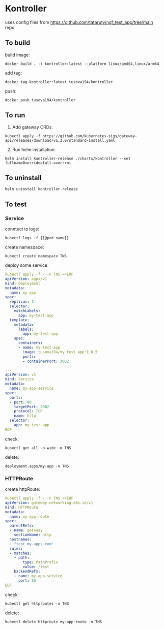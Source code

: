 # Kontroller

uses config files from <https://github.com/tataruty/ngf_test_app/tree/main> repo

## To build

build image:

`docker build . -t kontroller:latest --platform linux/amd64,linux/arm64`

add tag:

`docker tag kontroller:latest tusova194/kontroller`

push:

`docker push tusova194/kontroller`

## To run

1. Add gateway CRDs:

`kubectl apply -f https://github.com/kubernetes-sigs/gateway-api/releases/download/v1.3.0/standard-install.yaml`

2. Run helm installation:

`helm install kontroller-release ./charts/kontroller --set fullnameOverride=full-overrrmi`

## To uninstall

`helm uninstall kontroller-release`

## To test

### Service

conntect to logs:

`kubectl logs -f {{@pod_name}}`

create namespace:

`kubectl create namespace TNS`

deploy some service:

```yaml
kubectl apply -f - -n TNS <<EOF
apiVersion: apps/v1
kind: Deployment
metadata:
  name: my-app
spec:
  replicas: 1
  selector:
    matchLabels:
      app: my-test-app
  template:
    metadata:
      labels:
        app: my-test-app
    spec:
      containers:
      - name: my-test-app
        image: tusova194/my_test_app:1.0.5
        ports:
        - containerPort: 3002

---
apiVersion: v1
kind: Service
metadata:
  name: my-app-service
spec:
  ports:
  - port: 80
    targetPort: 3002
    protocol: TCP
    name: http
  selector:
    app: my-test-app
EOF
```

check:

`kubectl get all -o wide -n TNS`

delete:

`deployment.apps/my-app -n TNS`

### HTTPRoute

create httpRoute:

```yaml
kubectl apply -f - -n TNS <<EOF
apiVersion: gateway.networking.k8s.io/v1
kind: HTTPRoute
metadata:
  name: my-app-route
spec:
  parentRefs:
  - name: gateway
    sectionName: http
  hostnames:
  - "test.my-apps.com"
  rules:
  - matches:
    - path:
        type: PathPrefix
        value: /test
    backendRefs:
    - name: my-app-service
      port: 80
EOF
```

check:

`kubectl get httproutes -n TNS`

delete:

`kubectl delete httproute my-app-route -n TNS`
